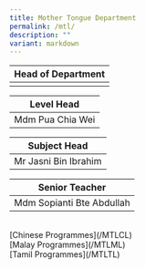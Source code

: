 ```yaml
---
title: Mother Tongue Department
permalink: /mtl/
description: ""
variant: markdown
---
```

| Head of Department |
| --- |
|  |<br>

 
| Level Head |
| --- |
| Mdm Pua Chia Wei |<br>

  

| Subject Head |
| --- |
| Mr Jasni Bin Ibrahim |<br>


| Senior Teacher |
| --- |
| Mdm Sopianti Bte Abdullah
 
<br>
[Chinese Programmes](/MTLCL)

<br>
[Malay Programmes](/MTLML)

<br>
[Tamil Programmes](/MTLTL)